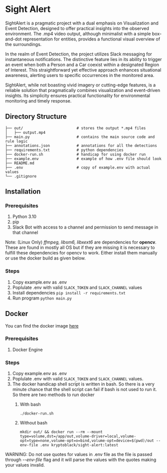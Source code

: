# Sight Alert

SightAlert is a pragmatic project with a dual emphasis on Visualization and 
Event Detection, designed to offer practical insights into the observed 
environment. The .mp4 video output, although minimalist with a simple 
box-and-dot representation for entities, provides a functional visual overview 
of the surroundings.

In the realm of Event Detection, the project utilizes Slack messaging for 
instantaneous notifications. The distinctive feature lies in its ability to 
trigger an event when both a Person and a Car coexist within a designated 
Region of Interest. This straightforward yet effective approach enhances 
situational awareness, alerting users to specific occurrences in the monitored 
area.

SightAlert, while not boasting vivid imagery or cutting-edge features, is a 
reliable solution that pragmatically combines visualization and event-driven 
insights. Its simplicity ensures practical functionality for environmental 
monitoring and timely response.

## Directory Structure
```
├── out/                        # stores the output *.mp4 files
│   ├── output.mp4              
├── main.py                     # contains the main source code and rule logic
├── annotations.json            # annotations for all the detections
├── requirements.txt            # python dependencies
├── docker-run.sh               # handicap for using docker run
├── example.env                 # example of how .env file should look
├── README.md  
├── .env                        # copy of example.env with actual values
└── .gitignore
```

## Installation
### Prerequisites
1. Python 3.10
2. pip
3. Slack Bot with access to a channel and permission to send message in that channel

Note: (Linux Only) *ffmpeg, libsm6, libxext6* are dependencies for **opencv**. These are found in mostly all OS but if they are missing it is necessary to fulfill these dependencies for opencv to work. Either install them manually or use the docker build as given below.

### Steps
1. Copy example.env as .env
2. Poplulate .env with valid `SLACK_TOKEN` and `SLACK_CHANNEL` values
3. Install dependencies `pip install -r requirements.txt`
4. Run program `python main.py`

## Docker
You can find the docker image [here](https://hub.docker.com/repository/docker/kryptoblack/sight-alert/general)

### Prerequisites
1. Docker Engine

### Steps
1. Copy example.env as .env
2. Poplulate .env with valid `SLACK_TOKEN` and `SLACK_CHANNEL` values.
3. The docker handicap shell script is written in bash. So there is a very minute chance that the shell script can fail if bash is not used to run it. So there are two methods to run docker
    1. With bash 
       ```
       ./docker-run.sh
       ```
        
    3. Without bash
        ```
        mkdir out/ && docker run --rm --mount type=volume,dst=/app/out,volume-driver=local,volume-opt=type=none,volume-opt=o=bind,volume-opt=device=$(pwd)/out --env-file .env kryptoblack/sight-alert:latest
        ```

WARNING: Do not use quotes for values in .env file as the file is passed through *--env-file* flag and it will parse the values with the quotes making your values invalid.
